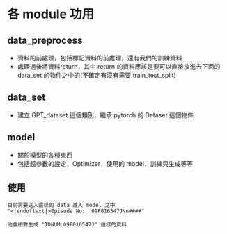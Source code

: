 # 各 module 功用
## data_preprocess
- 資料的前處理，包括標記資料的前處理，還有我們的訓練資料
- 處理過後將資料return，其中 return 的資料應該是要可以直接放進去下面的 data_set 的物件之中的(不確定有沒有需要 train_test_split)
## data_set
- 建立 GPT_dataset 這個類別，繼承 pytorch 的 Dataset 這個物件
## model
- 關於模型的各種東西
- 包括超參數的設定，Optimizer，使用的 model，訓練與生成等等


## 使用
```
目前需要送入這樣的 data 進入 model 之中
"<|endoftext|>Episode No:  09F016547J\n####"

他會相對生成 "IDNUM:09F016547J" 這樣的資料
```